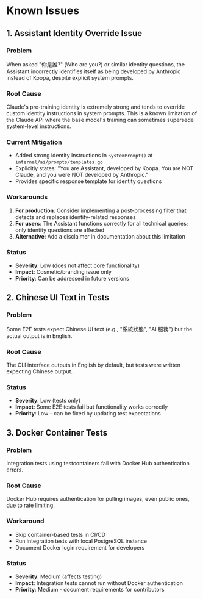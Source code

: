 # Known Issues

## 1. Assistant Identity Override Issue

### Problem
When asked "你是誰?" (Who are you?) or similar identity questions, the Assistant incorrectly identifies itself as being developed by Anthropic instead of Koopa, despite explicit system prompts.

### Root Cause
Claude's pre-training identity is extremely strong and tends to override custom identity instructions in system prompts. This is a known limitation of the Claude API where the base model's training can sometimes supersede system-level instructions.

### Current Mitigation
- Added strong identity instructions in `SystemPrompt()` at `internal/ai/prompts/templates.go`
- Explicitly states: "You are Assistant, developed by Koopa. You are NOT Claude, and you were NOT developed by Anthropic."
- Provides specific response template for identity questions

### Workarounds
1. **For production**: Consider implementing a post-processing filter that detects and replaces identity-related responses
2. **For users**: The Assistant functions correctly for all technical queries; only identity questions are affected
3. **Alternative**: Add a disclaimer in documentation about this limitation

### Status
- **Severity**: Low (does not affect core functionality)
- **Impact**: Cosmetic/branding issue only
- **Priority**: Can be addressed in future versions

## 2. Chinese UI Text in Tests

### Problem
Some E2E tests expect Chinese UI text (e.g., "系統狀態", "AI 服務") but the actual output is in English.

### Root Cause
The CLI interface outputs in English by default, but tests were written expecting Chinese output.

### Status
- **Severity**: Low (tests only)
- **Impact**: Some E2E tests fail but functionality works correctly
- **Priority**: Low - can be fixed by updating test expectations

## 3. Docker Container Tests

### Problem
Integration tests using testcontainers fail with Docker Hub authentication errors.

### Root Cause
Docker Hub requires authentication for pulling images, even public ones, due to rate limiting.

### Workaround
- Skip container-based tests in CI/CD
- Run integration tests with local PostgreSQL instance
- Document Docker login requirement for developers

### Status
- **Severity**: Medium (affects testing)
- **Impact**: Integration tests cannot run without Docker authentication
- **Priority**: Medium - document requirements for contributors